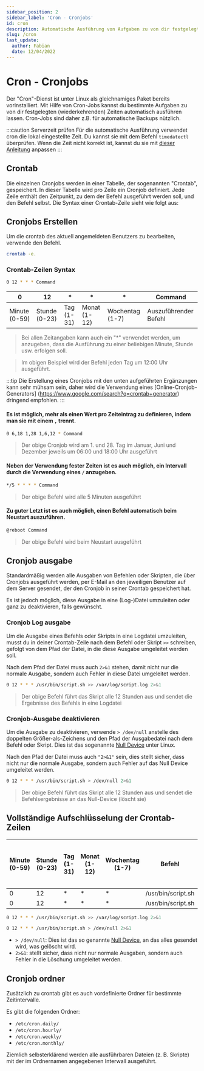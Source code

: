 ```yaml
---
sidebar_position: 2
sidebar_label: 'Cron - Cronjobs'
id: cron
description: Automatische Ausführung von Aufgaben zu von dir festgelegten (wiederkehrenden) Zeiten.
slug: /cron
last_update:
  author: Fabian
  date: 12/04/2022
---
```


# Cron - Cronjobs

Der "Cron"-Dienst ist unter Linux als gleichnamiges Paket bereits vorinstalliert. Mit Hilfe von Cron-Jobs kannst du bestimmte Aufgaben zu von dir festgelegten (wiederkehrenden) Zeiten automatisch ausführen lassen. Cron-Jobs sind daher z.B. für automatische Backups nützlich.

:::caution Serverzeit prüfen
Für die automatische Ausführung verwendet cron die lokal eingestellte Zeit. Du kannst sie mit dem Befehl `timedatectl` überprüfen.
Wenn die Zeit nicht korrekt ist, kannst du sie mit [dieser Anleitung](./linux-time-date) anpassen
:::

## Crontab
Die einzelnen Cronjobs werden in einer Tabelle, der sogenannten "Crontab", gespeichert. In dieser Tabelle wird pro Zeile ein Cronjob definiert. Jede Zeile enthält den Zeitpunkt, zu dem der Befehl ausgeführt werden soll, und den Befehl selbst. Die Syntax einer Crontab-Zeile sieht wie folgt aus:

## Cronjobs Erstellen

Um die crontab des aktuell angemeldeten Benutzers zu bearbeiten, verwende den Befehl.

```bash
crontab -e.
```

### Crontab-Zeilen Syntax

```bash
0 12 * * * Command
```

| 0 | 12 | * | * | * | Command |
|---|---|---|---|---|---|
| Minute (0-59) | Stunde (0-23) | Tag (1-31) | Monat (1-12) | Wochentag (1-7) | Auszuführender Befehl |

>Bei allen Zeitangaben kann auch ein "*" verwendet werden, um anzugeben, dass die Ausführung zu einer beliebigen Minute, Stunde usw. erfolgen soll.

>Im obigen Beispiel wird der Befehl jeden Tag um 12:00 Uhr ausgeführt.

:::tip
Die Erstellung eines Cronjobs mit den unten aufgeführten Ergänzungen kann sehr mühsam sein, daher wird die Verwendung eines [Online-Cronjob-Generators] (https://www.google.com/search?q=crontab+generator) dringend empfohlen.
:::

#### Es ist möglich, mehr als einen Wert pro Zeiteintrag zu definieren, indem man sie mit einem `,` trennt.

```bash
0 6,18 1,28 1,6,12 * Command
```

>Der obige Cronjob wird am 1. und 28. Tag im Januar, Juni und Dezember jeweils um 06:00 und 18:00 Uhr ausgeführt

#### Neben der Verwendung fester Zeiten ist es auch möglich, ein Intervall durch die Verwendung eines `/` anzugeben.

```bash
*/5 * * * * Command
```

>Der obige Befehl wird alle 5 Minuten ausgeführt

#### Zu guter Letzt ist es auch möglich, einen Befehl automatisch beim Neustart auszuführen.

```bash
@reboot Command
```

>Der obige Befehl wird beim Neustart ausgeführt

## Cronjob ausgabe

Standardmäßig werden alle Ausgaben von Befehlen oder Skripten, die über Cronjobs ausgeführt werden, per E-Mail an den jeweiligen Benutzer auf dem Server gesendet, der den Cronjob in seiner Crontab gespeichert hat.

Es ist jedoch möglich, diese Ausgabe in eine (Log-)Datei umzuleiten oder ganz zu deaktivieren, falls gewünscht.

### Cronjob Log ausgabe

Um die Ausgabe eines Befehls oder Skripts in eine Logdatei umzuleiten, musst du in deiner Crontab-Zeile nach dem Befehl oder Skript `>>` schreiben, gefolgt von dem Pfad der Datei, in die diese Ausgabe umgeleitet werden soll.

Nach dem Pfad der Datei muss auch `2>&1` stehen, damit nicht nur die normale Ausgabe, sondern auch Fehler in diese Datei umgeleitet werden.

```bash Beispiel für einen vollständigen Cronjob mit Log
0 12 * * * /usr/bin/script.sh >> /var/log/script.log 2>&1
```

>Der obige Befehl führt das Skript alle 12 Stunden aus und sendet die Ergebnisse des Befehls in eine Logdatei

### Cronjob-Ausgabe deaktivieren

Um die Ausgabe zu deaktivieren, verwende `> /dev/null` anstelle des doppelten Größer-als-Zeichens und den Pfad der Ausgabedatei nach dem Befehl oder Skript. Dies ist das sogenannte [Null Device](https://en.wikipedia.org/wiki/Null_device) unter Linux.

Nach den Pfad der Datei muss auch `"2>&1"` sein, dies stellt sicher, dass nicht nur die normale Ausgabe, sondern auch Fehler auf das Null Device umgeleitet werden.

```bash Beispiel für einen vollständigen Cronjob mit deaktiviertem Log
0 12 * * * /usr/bin/script.sh > /dev/null 2>&1
```

>Der obige Befehl führt das Skript alle 12 Stunden aus und sendet die Befehlsergebnisse an das Null-Device (löscht sie)

## Vollständige Aufschlüsselung der Crontab-Zeilen

| Minute (0-59) | Stunde (0-23) | Tag (1-31) | Monat (1-12) | Wochentag (1-7) | Befehl | > Sendet ausgabe<br/> >> Sendet ausgabe ohne ziel zu überschreiben | Ausgabe Ziel | Sendet auch fehler ans ziel |
|---|---|---|---|---|---|---|---|---|
| 0 | 12 | * | * | * | /usr/bin/script.sh | >> | /var/log/script.log | 2>&1 |
| 0 | 12 | * | * | * | /usr/bin/script.sh | > | /dev/null| 2>&1 |

```bash Beispiel für einen vollständigen Cronjob mit Protokoll
0 12 * * * /usr/bin/script.sh >> /var/log/script.log 2>&1
```

```bash Beispiel für einen vollständigen Cronjob mit deaktiviertem Log
0 12 * * * /usr/bin/script.sh > /dev/null 2>&1
```

- `> /dev/null`: Dies ist das so genannte [Null Device](https://en.wikipedia.org/wiki/Null_device), an das alles gesendet wird, was gelöscht wird.
- `2>&1`: stellt sicher, dass nicht nur normale Ausgaben, sondern auch Fehler in die Löschung umgeleitet werden.

## Cronjob ordner

Zusätzlich zu crontab gibt es auch vordefinierte Ordner für bestimmte Zeitintervalle.

Es gibt die folgenden Ordner:

- `/etc/cron.daily/`
- `/etc/cron.hourly/`
- `/etc/cron.weekly/`
- `/etc/cron.monthly/`

Ziemlich selbsterklärend werden alle ausführbaren Dateien (z. B. Skripte) mit der im Ordnernamen angegebenen Interwall ausgeführt.
